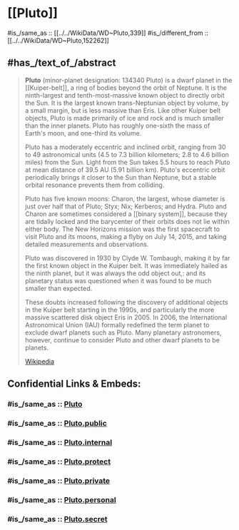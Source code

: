 ﻿---
absolute_magnitude: -0.7
albedo: 0.6
apoapsis:
- 49.31
- 7376671004.22
apparent_magnitude: 15.1
argument_of_periapsis: 224.06891629
astronomic_symbol_image: "http://commons.wikimedia.org/wiki/Special:FilePath/Pluto%20symbol%20%28large%20orb%2C%20fixed%20width%29.svg"
child_astronomical_body:
- '[[_Standards/WikiData/WD~Nix,102694]]'
- '[[_Standards/WikiData/WD~Hydra,102701]]'
- '[[_Standards/WikiData/WD~Kerberos,105636]]'
- '[[_Standards/WikiData/WD~Styx,105713]]'
- '[[_Standards/WikiData/WD~Charon,6604]]'
Commons_category: "134340 Pluto"
Commons_gallery: "134340 Pluto"
density: 1.85
described_by_source: '[[_Standards/WikiData/WD~Armenian_Soviet_Encyclopedia,2657718]]'
diameter: 2376
different_from: '[[_Standards/WikiData/WD~Pluton,12141104]]'
discoverer_or_inventor: '[[_Standards/WikiData/WD~Clyde_Tombaugh,190232]]'
flattening: 1
followed_by: '[[_Standards/WikiData/WD~(134341)_1979_MA,3454005]]'
follows: '[[_Standards/WikiData/WD~(134339)_5628_T-3,3454012]]'
geography_of_topic: '[[_Standards/WikiData/WD~geography_of_Pluto,20679649]]'
hashtag: Pluto
has_id_wikidata: Q339
has_part_s_: '[[_Standards/WikiData/WD~atmosphere_of_Pluto,3628984]]'
has_use: '[[_Standards/WikiData/WD~colonization_of_Pluto,2984276]]'
highest_point: '[[_Standards/WikiData/WD~Tenzing_Montes,20679657]]'
Iconclass_notation: 24C16
image: "http://commons.wikimedia.org/wiki/Special:FilePath/Pluto%20in%20True%20Color%20-%20High-Res.jpg"
instance_of: '[[_Standards/WikiData/WD~dwarf_planet,2199]]'
IPA_transcription: ˈpluːto
location: '[[_Standards/WikiData/WD~outer_Solar_System,3962257]]'
longitude_of_ascending_node: 110.30393684
mass: 13.05
mean_anomaly: 25.2471897
MeSH_tree_code: G01.060.075.730.600.500
minor_planet_group: '[[_Standards/WikiData/WD~trans-Neptunian_object,6592]]'
named_after: '[[_Standards/WikiData/WD~Pluto,152262]]'
named_by: '[[_Standards/WikiData/WD~Venetia_Burney,242989]]'
OmegaWiki_Defined_Meaning: 7332
orbital_eccentricity: 0.24880766
orbital_inclination:
- 11.88
- 17.14001206
orbital_period: 90553.02
parent_astronomical_body: '[[_Standards/WikiData/WD~Sun,525]]'
part_of: '[[_Standards/WikiData/WD~Pluto_System,108855214]]'
periapsis:
- 29.667
- 4438120030.06
pronunciation_audio:
- "http://commons.wikimedia.org/wiki/Special:FilePath/LL-Q9027%20%28swe%29-Moonhouse-Pluto.wav"
- "http://commons.wikimedia.org/wiki/Special:FilePath/LL-Q9610%20%28ben%29-Titodutta-%E0%A6%AA%E0%A7%8D%E0%A6%B2%E0%A7%81%E0%A6%9F%E0%A7%8B.wav"
- "http://commons.wikimedia.org/wiki/Special:FilePath/De-Pluto.ogg"
- "http://commons.wikimedia.org/wiki/Special:FilePath/En-us-Pluto.ogg"
radius: 1185
rotation_period: 6.38723
said_to_be_the_same_as: '[[_Standards/WikiData/WD~Yuggoth,1142280]]'
schematic:
- "http://commons.wikimedia.org/wiki/Special:FilePath/Internal%20Structure%20of%20Pluto%20%28de%29.jpg"
- "http://commons.wikimedia.org/wiki/Special:FilePath/Internal%20Structure%20of%20Pluto%20%28es%29.jpg"
- "http://commons.wikimedia.org/wiki/Special:FilePath/Internal%20Structure%20of%20Pluto%20%28it%29.jpg"
- "http://commons.wikimedia.org/wiki/Special:FilePath/Internal%20Structure%20of%20Pluto%20af.jpg"
- "http://commons.wikimedia.org/wiki/Special:FilePath/Internal%20Structure%20of%20Pluto%20sk.jpg"
- "http://commons.wikimedia.org/wiki/Special:FilePath/Estrutura%20te%C3%B3rica%20de%20Plut%C3%A3o.jpg"
- "http://commons.wikimedia.org/wiki/Special:FilePath/Internal%20Structure%20of%20Pluto-ru.jpg"
- "http://commons.wikimedia.org/wiki/Special:FilePath/Internal%20Structure%20of%20Pluto.jpg"
semi_major_axis_of_an_orbit: 39.48211675
significant_event: '[[_Standards/WikiData/WD~naming,25488743]]'
site_of_astronomical_discovery: '[[_Standards/WikiData/WD~Lowell_Observatory,466895]]'
Stack_Exchange_tag: "https://astronomy.stackexchange.com/tags/pluto"
studied_in:
- '[[_Standards/WikiData/WD~geology_of_Pluto,20678700]]'
- '[[_Standards/WikiData/WD~hadeology,131627505]]'
surface_gravity: 0.62
synodic_period: 366.73
temperature:
- 33
- 44
- 55
time_of_discovery_or_invention: 1930-02-18
UMLS_CUI: C0242761
Unicode_character:
- ♇
- ⯓
video: "http://commons.wikimedia.org/wiki/Special:FilePath/15-02652-PlutoFilm-50sec-20150714.webm"
Wolfram_Language_entity_code: "Entity[\"MinorPlanet\", \"Pluto\"]"
---

# [[Pluto]] 

#is_/same_as :: [[../../WikiData/WD~Pluto,339]] 
#is_/different_from :: [[../../WikiData/WD~Pluto,152262]] 

## #has_/text_of_/abstract 

> **Pluto** (minor-planet designation: 134340 Pluto) is a dwarf planet in the [[Kuiper-belt]], 
> a ring of bodies beyond the orbit of Neptune. 
> It is the ninth-largest and tenth-most-massive known object to directly orbit the Sun. 
> It is the largest known trans-Neptunian object by volume, by a small margin, 
> but is less massive than Eris. 
> Like other Kuiper belt objects, Pluto is made primarily of ice and rock 
> and is much smaller than the inner planets. 
> Pluto has roughly one-sixth the mass of Earth's moon, and one-third its volume.
>
> Pluto has a moderately eccentric and inclined orbit, ranging from 30 to 49 astronomical units 
> (4.5 to 7.3 billion kilometers; 2.8 to 4.6 billion miles) from the Sun. 
> Light from the Sun takes 5.5 hours to reach Pluto at mean distance of 39.5 AU (5.91 billion km). 
> Pluto's eccentric orbit  periodically brings it closer to the Sun than Neptune, 
> but a stable orbital resonance prevents them from colliding.
>
> Pluto has five known moons: Charon, the largest, whose diameter is just over half that of Pluto; 
> Styx; Nix; Kerberos; and Hydra. 
> Pluto and Charon are sometimes considered a [[binary system]], because they are tidally locked
> and the barycenter of their orbits does not lie within either body. 
> The New Horizons mission was the first spacecraft to visit Pluto and its moons, 
> making a flyby on July 14, 2015, and taking detailed measurements and observations.
>
> Pluto was discovered in 1930 by Clyde W. Tombaugh, 
> making it by far the first known object in the Kuiper belt. 
> It was immediately hailed as the ninth planet, but it was always the odd object out,: 
> and its planetary status was questioned when it was found to be much smaller than expected. 
> 
> These doubts increased following the discovery of additional objects in the Kuiper belt 
> starting in the 1990s, and particularly the more massive scattered disk object Eris in 2005. 
> In 2006, the International Astronomical Union (IAU) formally redefined the term planet 
> to exclude dwarf planets such as Pluto. 
> Many planetary astronomers, however, continue to consider Pluto 
> and other dwarf planets to be planets.
>
> [Wikipedia](https://en.wikipedia.org/wiki/Pluto)


## Confidential Links & Embeds: 

### #is_/same_as :: [Pluto](/_Standards/Astronomy/Solar_System/Pluto.md) 

### #is_/same_as :: [Pluto.public](/_public/Astronomy/Solar_System/Pluto.public.md) 

### #is_/same_as :: [Pluto.internal](/_internal/Astronomy/Solar_System/Pluto.internal.md) 

### #is_/same_as :: [Pluto.protect](/_protect/Astronomy/Solar_System/Pluto.protect.md) 

### #is_/same_as :: [Pluto.private](/_private/Astronomy/Solar_System/Pluto.private.md) 

### #is_/same_as :: [Pluto.personal](/_personal/Astronomy/Solar_System/Pluto.personal.md) 

### #is_/same_as :: [Pluto.secret](/_secret/Astronomy/Solar_System/Pluto.secret.md)

